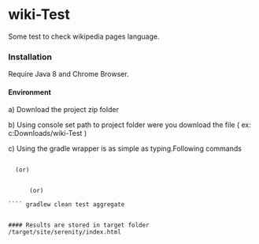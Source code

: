 # wiki-Test
Some test to check wikipedia pages language.

### Installation


Require Java 8 and Chrome Browser.

#### Environment 

a) Download the project zip folder

b) Using console set path to project folder were you download the file ( ex: c:Downloads/wiki-Test )

c) Using the gradle wrapper is as simple as typing.Following commands

``` sh ./gradlew clean test aggregate
```
      (or)
      
``` ./gradlew clean test aggregate

      (or)
      
```` gradlew clean test aggregate


#### Results are stored in target folder /target/site/serenity/index.html
